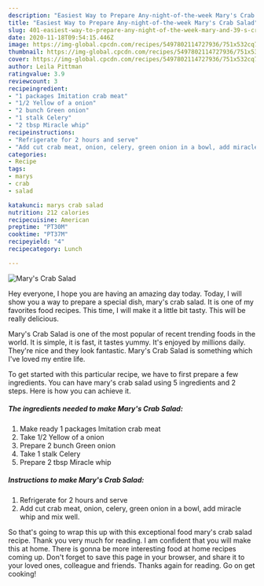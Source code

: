 ```yaml
---
description: "Easiest Way to Prepare Any-night-of-the-week Mary's Crab Salad"
title: "Easiest Way to Prepare Any-night-of-the-week Mary's Crab Salad"
slug: 401-easiest-way-to-prepare-any-night-of-the-week-mary-and-39-s-crab-salad
date: 2020-11-18T09:54:15.446Z
image: https://img-global.cpcdn.com/recipes/5497802114727936/751x532cq70/marys-crab-salad-recipe-main-photo.jpg
thumbnail: https://img-global.cpcdn.com/recipes/5497802114727936/751x532cq70/marys-crab-salad-recipe-main-photo.jpg
cover: https://img-global.cpcdn.com/recipes/5497802114727936/751x532cq70/marys-crab-salad-recipe-main-photo.jpg
author: Leila Pittman
ratingvalue: 3.9
reviewcount: 3
recipeingredient:
- "1 packages Imitation crab meat"
- "1/2 Yellow of a onion"
- "2 bunch Green onion"
- "1 stalk Celery"
- "2 tbsp Miracle whip"
recipeinstructions:
- "Refrigerate for 2 hours and serve"
- "Add cut crab meat, onion, celery, green onion in a bowl, add miracle whip and mix well."
categories:
- Recipe
tags:
- marys
- crab
- salad

katakunci: marys crab salad 
nutrition: 212 calories
recipecuisine: American
preptime: "PT30M"
cooktime: "PT37M"
recipeyield: "4"
recipecategory: Lunch

---
```



![Mary&#39;s Crab Salad](https://img-global.cpcdn.com/recipes/5497802114727936/751x532cq70/marys-crab-salad-recipe-main-photo.jpg)

Hey everyone, I hope you are having an amazing day today. Today, I will show you a way to prepare a special dish, mary&#39;s crab salad. It is one of my favorites food recipes. This time, I will make it a little bit tasty. This will be really delicious.

Mary&#39;s Crab Salad is one of the most popular of recent trending foods in the world. It is simple, it is fast, it tastes yummy. It's enjoyed by millions daily. They're nice and they look fantastic. Mary&#39;s Crab Salad is something which I've loved my entire life.




To get started with this particular recipe, we have to first prepare a few ingredients. You can have mary&#39;s crab salad using 5 ingredients and 2 steps. Here is how you can achieve it.

<!--inarticleads1-->

##### The ingredients needed to make Mary&#39;s Crab Salad:

1. Make ready 1 packages Imitation crab meat
1. Take 1/2 Yellow of a onion
1. Prepare 2 bunch Green onion
1. Take 1 stalk Celery
1. Prepare 2 tbsp Miracle whip




<!--inarticleads2-->

##### Instructions to make Mary&#39;s Crab Salad:

1. Refrigerate for 2 hours and serve
1. Add cut crab meat, onion, celery, green onion in a bowl, add miracle whip and mix well.




So that's going to wrap this up with this exceptional food mary&#39;s crab salad recipe. Thank you very much for reading. I am confident that you will make this at home. There is gonna be more interesting food at home recipes coming up. Don't forget to save this page in your browser, and share it to your loved ones, colleague and friends. Thanks again for reading. Go on get cooking!
